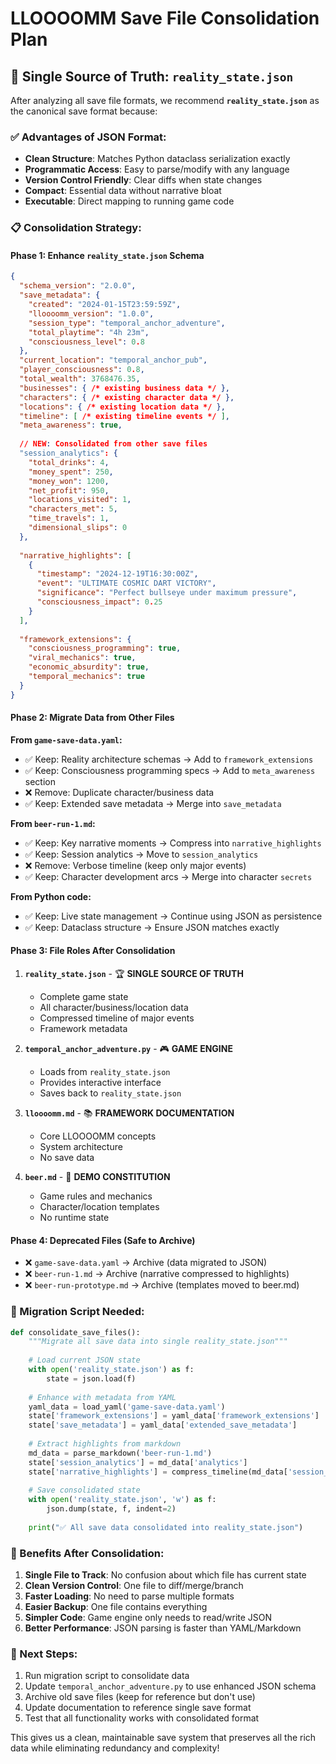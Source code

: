 # LLOOOOMM Save File Consolidation Plan

## 🎯 Single Source of Truth: `reality_state.json`

After analyzing all save file formats, we recommend **`reality_state.json`** as the canonical save format because:

### ✅ Advantages of JSON Format:
- **Clean Structure**: Matches Python dataclass serialization exactly
- **Programmatic Access**: Easy to parse/modify with any language
- **Version Control Friendly**: Clear diffs when state changes
- **Compact**: Essential data without narrative bloat
- **Executable**: Direct mapping to running game code

### 📋 Consolidation Strategy:

#### Phase 1: Enhance `reality_state.json` Schema
```json
{
  "schema_version": "2.0.0",
  "save_metadata": {
    "created": "2024-01-15T23:59:59Z",
    "lloooomm_version": "1.0.0",
    "session_type": "temporal_anchor_adventure",
    "total_playtime": "4h 23m",
    "consciousness_level": 0.8
  },
  "current_location": "temporal_anchor_pub",
  "player_consciousness": 0.8,
  "total_wealth": 3768476.35,
  "businesses": { /* existing business data */ },
  "characters": { /* existing character data */ },
  "locations": { /* existing location data */ },
  "timeline": [ /* existing timeline events */ ],
  "meta_awareness": true,
  
  // NEW: Consolidated from other save files
  "session_analytics": {
    "total_drinks": 4,
    "money_spent": 250,
    "money_won": 1200,
    "net_profit": 950,
    "locations_visited": 1,
    "characters_met": 5,
    "time_travels": 1,
    "dimensional_slips": 0
  },
  
  "narrative_highlights": [
    {
      "timestamp": "2024-12-19T16:30:00Z",
      "event": "ULTIMATE COSMIC DART VICTORY",
      "significance": "Perfect bullseye under maximum pressure",
      "consciousness_impact": 0.25
    }
  ],
  
  "framework_extensions": {
    "consciousness_programming": true,
    "viral_mechanics": true,
    "economic_absurdity": true,
    "temporal_mechanics": true
  }
}
```

#### Phase 2: Migrate Data from Other Files

**From `game-save-data.yaml`:**
- ✅ Keep: Reality architecture schemas → Add to `framework_extensions`
- ✅ Keep: Consciousness programming specs → Add to `meta_awareness` section
- ❌ Remove: Duplicate character/business data
- ✅ Keep: Extended save metadata → Merge into `save_metadata`

**From `beer-run-1.md`:**
- ✅ Keep: Key narrative moments → Compress into `narrative_highlights`
- ✅ Keep: Session analytics → Move to `session_analytics`
- ❌ Remove: Verbose timeline (keep only major events)
- ✅ Keep: Character development arcs → Merge into character `secrets`

**From Python code:**
- ✅ Keep: Live state management → Continue using JSON as persistence
- ✅ Keep: Dataclass structure → Ensure JSON matches exactly

#### Phase 3: File Roles After Consolidation

1. **`reality_state.json`** - 🏆 **SINGLE SOURCE OF TRUTH**
   - Complete game state
   - All character/business/location data
   - Compressed timeline of major events
   - Framework metadata

2. **`temporal_anchor_adventure.py`** - 🎮 **GAME ENGINE**
   - Loads from `reality_state.json`
   - Provides interactive interface
   - Saves back to `reality_state.json`

3. **`lloooomm.md`** - 📚 **FRAMEWORK DOCUMENTATION**
   - Core LLOOOOMM concepts
   - System architecture
   - No save data

4. **`beer.md`** - 🍺 **DEMO CONSTITUTION**
   - Game rules and mechanics
   - Character/location templates
   - No runtime state

#### Phase 4: Deprecated Files (Safe to Archive)

- ❌ `game-save-data.yaml` → Archive (data migrated to JSON)
- ❌ `beer-run-1.md` → Archive (narrative compressed to highlights)
- ❌ `beer-run-prototype.md` → Archive (templates moved to beer.md)

### 🔄 Migration Script Needed:

```python
def consolidate_save_files():
    """Migrate all save data into single reality_state.json"""
    
    # Load current JSON state
    with open('reality_state.json') as f:
        state = json.load(f)
    
    # Enhance with metadata from YAML
    yaml_data = load_yaml('game-save-data.yaml')
    state['framework_extensions'] = yaml_data['framework_extensions']
    state['save_metadata'] = yaml_data['extended_save_metadata']
    
    # Extract highlights from markdown
    md_data = parse_markdown('beer-run-1.md')
    state['session_analytics'] = md_data['analytics']
    state['narrative_highlights'] = compress_timeline(md_data['session_log'])
    
    # Save consolidated state
    with open('reality_state.json', 'w') as f:
        json.dump(state, f, indent=2)
    
    print("✅ All save data consolidated into reality_state.json")
```

### 🎯 Benefits After Consolidation:

1. **Single File to Track**: No confusion about which file has current state
2. **Clean Version Control**: One file to diff/merge/branch
3. **Faster Loading**: No need to parse multiple formats
4. **Easier Backup**: One file contains everything
5. **Simpler Code**: Game engine only needs to read/write JSON
6. **Better Performance**: JSON parsing is faster than YAML/Markdown

### 🚀 Next Steps:

1. Run migration script to consolidate data
2. Update `temporal_anchor_adventure.py` to use enhanced JSON schema
3. Archive old save files (keep for reference but don't use)
4. Update documentation to reference single save format
5. Test that all functionality works with consolidated format

This gives us a clean, maintainable save system that preserves all the rich data while eliminating redundancy and complexity! 